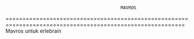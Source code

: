                                                 MAVROS
===========================================================================================================
Mavros untuk erlebrain
